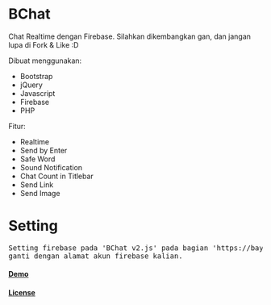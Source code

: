 # BChat
Chat Realtime dengan Firebase. Silahkan dikembangkan gan, dan jangan lupa di Fork & Like :D

Dibuat menggunakan:
- Bootstrap
- jQuery
- Javascript
- Firebase
- PHP

Fitur:
- Realtime
- Send by Enter
- Safe Word
- Sound Notification
- Chat Count in Titlebar
- Send Link
- Send Image

<h1>Setting</h1>

<pre>
Setting firebase pada 'BChat v2.js' pada bagian 'https://baychat-548c8.firebaseio.com/' 
ganti dengan alamat akun firebase kalian.
</pre>

<a href="http://chat.bayyu.me" target="_blank"><h4>Demo</h4></a>


<a href="https://github.com/MuhBayu/BChat/blob/master/LICENSE"><h4>License</h4></a>
